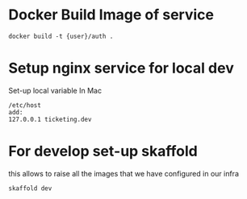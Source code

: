 

# Docker Build Image of service

````
docker build -t {user}/auth .
````


# Setup nginx service for local dev

Set-up local variable
In Mac
`````
/etc/host
add:
127.0.0.1 ticketing.dev
`````

# For develop set-up skaffold
 
this allows to raise all the images that we have configured in our infra 

`````
skaffold dev
`````





